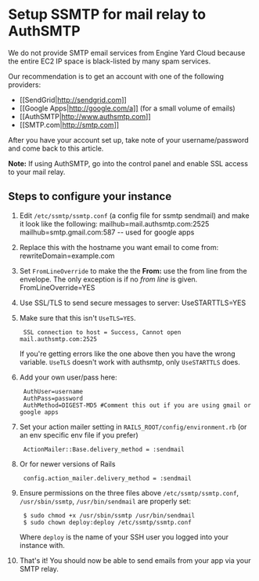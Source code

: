 # Setup SSMTP for mail relay to AuthSMTP

We do not provide SMTP email services from Engine Yard Cloud because the entire EC2 IP space is black-listed by many spam services.

Our recommendation is to get an account with one of the following providers:

  * [[SendGrid|http://sendgrid.com]]
  * [[Google Apps|http://google.com/a]]  (for a small volume of emails)
  * [[AuthSMTP|http://www.authsmtp.com]]
  * [[SMTP.com|http://smtp.com]]

After you have your account set up, take note of your username/password and come back to this article.

**Note:** If using AuthSMTP, go into the control panel and enable SSL access to your mail relay.

## Steps to configure your instance

1. Edit `/etc/ssmtp/ssmtp.conf` (a config file for ssmtp sendmail) and make it look like the following:
        mailhub=mail.authsmtp.com:2525
        mailhub=smtp.gmail.com:587  -- used for google apps

2. Replace this with the hostname you want email to come from:
        rewriteDomain=example.com

3. Set `FromLineOverride` to make the the **From:** use the from line from the envelope.  The only exception is if no *from line* is given.
        FromLineOverride=YES

4. Use SSL/TLS to send secure messages to server:
        UseSTARTTLS=YES
  
5. Make sure that this isn't `UseTLS=YES`.
        
        SSL connection to host = Success, Cannot open mail.authsmtp.com:2525

     If you're getting errors like the one above then you have the wrong variable. `UseTLS` doesn't work with authsmtp, only `UseSTARTTLS` does.

6. Add your own user/pass here:

        AuthUser=username
        AuthPass=password
        AuthMethod=DIGEST-MD5 #Comment this out if you are using gmail or google apps

7. Set your action mailer setting in `RAILS_ROOT/config/environment.rb` (or an env specific env file if you prefer) 
        
        ActionMailer::Base.delivery_method = :sendmail

8. Or for newer versions of Rails

        config.action_mailer.delivery_method = :sendmail

9. Ensure permissions on the three files above `/etc/ssmtp/ssmtp.conf`, `/usr/sbin/ssmtp`, `/usr/bin/sendmail`  are properly set:

        $ sudo chmod +x /usr/sbin/ssmtp /usr/bin/sendmail
        $ sudo chown deploy:deploy /etc/ssmtp/ssmtp.conf

    Where `deploy` is the name of your SSH user you logged into your instance with.

10. That's it! You should now be able to send emails from your app via your SMTP relay.